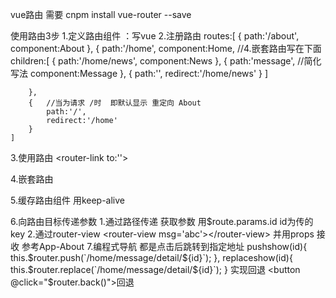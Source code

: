 vue路由
需要  cnpm install vue-router --save

使用路由3步
1.定义路由组件  ：写vue
2.注册路由
routes:[
        {
            path:'/about',
            component:About
        },
        {
            path:'/home',
            component:Home,
            //4.嵌套路由写在下面  
            children:[
                {
                    path:'/home/news',
                    component:News
                },
                {
                    path:'message', //简化写法
                    component:Message
                },
                {
                    path:'',
                    redirect:'/home/news'
                }
            ]

        },
        {   //当为请求 /时  即默认显示 重定向 About
            path:'/',
            redirect:'/home'
        }
    ]
3.使用路由
<router-link to:''>
<router-view>

4.嵌套路由

5.缓存路由组件 用keep-alive
<keep-alive>
     <router-view></router-view>
</keep-alive>

6.向路由目标传递参数
    1.通过路径传递
        获取参数 用$route.params.id id为传的key
    2.通过router-view  <router-view msg='abc'></router-view>
    并用props 接收 参考App-About
7.编程式导航 
    都是点击后跳转到指定地址
             pushshow(id){
                this.$router.push(`/home/message/detail/${id}`);
            },
            replaceshow(id){
                this.$router.replace(`/home/message/detail/${id}`);   
            }
    实现回退
    <button @click="$router.back()">回退</button>